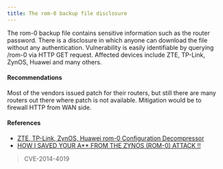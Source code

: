 ```yaml
---
title: The rom-0 backup file disclosure
---
```

The rom-0 backup file contains sensitive information such as the router password. There is a disclosure in which anyone can download the file without any authentication. Vulnerability is easily identifiable by querying /rom-0 via HTTP GET request. Affected devices include ZTE, TP-Link, ZynOS, Huawei and many others.

#### Recommendations

Most of the vendors issued patch for their routers, but still there are many routers out there where patch is not available. Mitigation would be to firewall HTTP from WAN side.

#### References

* [ZTE, TP-Link, ZynOS, Huawei rom-0 Configuration Decompressor](https://packetstormsecurity.com/files/127049/ZTE-TP-Link-ZynOS-Huawei-rom-0-Configuration-Decompressor.html)
* [HOW I SAVED YOUR A** FROM THE ZYNOS (ROM-0) ATTACK !!](https://nasro.me/2014/01/11/how-i-saved-your-a-from-the-zynos-rom-0-attack-full-disclosure/)

> CVE-2014-4019
